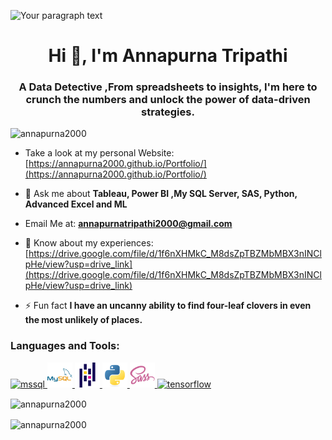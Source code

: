 ![Your paragraph text](https://github.com/Annapurna2000/Annapurna2000/assets/165063881/5b00ec3c-d0c8-46dd-b730-9b75f71c2382)
<h1 align="center">Hi 👋, I'm Annapurna Tripathi</h1>
<h3 align="center">A Data Detective ,From spreadsheets to insights, I'm here to crunch the numbers and unlock the power of data-driven strategies.</h3>

<p align="left"> <img src="https://komarev.com/ghpvc/?username=annapurna2000&label=Profile%20views&color=0e75b6&style=flat" alt="annapurna2000" /> </p>

- Take a look at my personal Website: [https://annapurna2000.github.io/Portfolio/](https://annapurna2000.github.io/Portfolio/)

- 💬 Ask me about **Tableau, Power BI ,My SQL Server, SAS, Python, Advanced Excel and ML**

- Email Me at: **annapurnatripathi2000@gmail.com**

- 📄 Know about my experiences: [https://drive.google.com/file/d/1f6nXHMkC_M8dsZpTBZMbMBX3nINClpHe/view?usp=drive_link](https://drive.google.com/file/d/1f6nXHMkC_M8dsZpTBZMbMBX3nINClpHe/view?usp=drive_link)

- ⚡ Fun fact **I have an uncanny ability to find four-leaf clovers in even the most unlikely of places.**

</p>

<h3 align="left">Languages and Tools:</h3>
<p align="left"> <a href="https://www.microsoft.com/en-us/sql-server" target="_blank" rel="noreferrer"> <img src="https://www.svgrepo.com/show/303229/microsoft-sql-server-logo.svg" alt="mssql" width="40" height="40"/> </a> <a href="https://www.mysql.com/" target="_blank" rel="noreferrer"> <img src="https://raw.githubusercontent.com/devicons/devicon/master/icons/mysql/mysql-original-wordmark.svg" alt="mysql" width="40" height="40"/> </a> <a href="https://pandas.pydata.org/" target="_blank" rel="noreferrer"> <img src="https://raw.githubusercontent.com/devicons/devicon/2ae2a900d2f041da66e950e4d48052658d850630/icons/pandas/pandas-original.svg" alt="pandas" width="40" height="40"/> </a> <a href="https://www.python.org" target="_blank" rel="noreferrer"> <img src="https://raw.githubusercontent.com/devicons/devicon/master/icons/python/python-original.svg" alt="python" width="40" height="40"/> </a> <a href="https://sass-lang.com" target="_blank" rel="noreferrer"> <img src="https://raw.githubusercontent.com/devicons/devicon/master/icons/sass/sass-original.svg" alt="sass" width="40" height="40"/> </a> <a href="https://www.tensorflow.org" target="_blank" rel="noreferrer"> <img src="https://www.vectorlogo.zone/logos/tensorflow/tensorflow-icon.svg" alt="tensorflow" width="40" height="40"/> </a> </p>

<p><img align="center" src="https://github-readme-stats.vercel.app/api/top-langs?username=annapurna2000&show_icons=true&locale=en&layout=compact" alt="annapurna2000" /></p>

<p><img align="center" src="https://github-readme-streak-stats.herokuapp.com/?user=annapurna2000&" alt="annapurna2000" /></p>
